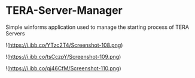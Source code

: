 # TERA-Server-Manager
Simple winforms application used to manage the starting process of TERA Servers

!(https://i.ibb.co/YTzc2T4/Screenshot-108.png)

!(https://i.ibb.co/tsCczpY/Screenshot-109.png)

!(https://i.ibb.co/qj46CfM/Screenshot-110.png)
